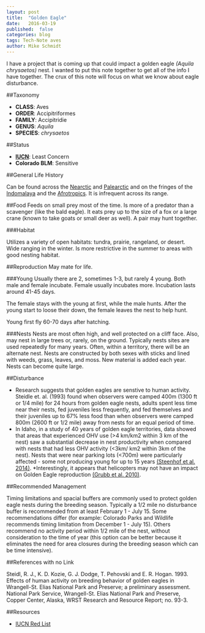 ```yaml
---
layout: post
title:  "Golden Eagle"
date:   2016-03-19
published:  false
categories: blog 
tags: Tech-Note aves
author: Mike Schmidt
---
```


I have a project that is coming up that could impact a golden eagle *(Aquila chrysaetos)* nest.  I wanted to put this note together to get all of the info I have together.  The crux of this note will focus on what we know about eagle disturbance. 

##Taxonomy

* **CLASS**: Aves
* **ORDER**: Accipitriformes
* **FAMILY**: Accipitridie
* **GENUS**: *Aquila*
* **SPECIES**: *chrysaetos*

##Status

* [**IUCN**][IUCN]: Least Concern
* **Colorado BLM**: Sensitive


##General Life History

Can be found across the [Nearctic][Nearctic] and [Palearctic][Palearctic] and on the fringes of the [Indomalaya][Indomalaya] and the [Afrotropics][Afrotropics].  It is infrequent across its range. 

##Food
Feeds on small prey most of the time. Is more of a predator than a scavenger (like the bald eagle). It eats prey up to the size of a fox or a large crane (known to take goats or small deer as well). A pair may hunt together. 

###Habitat

Utilizes a variety of open habitats: tundra, prairie, rangeland, or desert. Wide ranging in the winter.  Is more restrictive in the summer to areas with good nesting habitat. 


##Reproduction
May mate for life. 

###Young
Usually there are 2, sometimes 1-3, but rarely 4 young. Both male and female incubate.  Female usually incubates more. Incubation lasts around 41-45 days. 

The female stays with the young at first, while the male hunts. After the young start to loose their down, the female leaves the nest to help hunt. 

Young first fly 60-70 days after hatching. 

###Nests
Nests are most often high, and well protected on a cliff face. Also, may nest in large trees or, rarely, on the ground. Typically nests sites are used repeatedly for many years.  Often, within a territory, there will be an alternate nest. Nests are constructed by both sexes with sticks and lined with weeds, grass, leaves, and moss. New material is added each year.  Nests can become quite large.
 
##Disturbance
* Research suggests that golden eagles are senstive to human activity. Steidle et. al. (1993) found when observers were camped 400m (1300 ft or 1/4 mile) for 24 hours from golden eagle nests, adults spent less time near their nests, fed juveniles less frequently, and fed themselves and their juveniles up to 67% less food than when observers were camped 800m (2600 ft or 1/2 mile) away from nests for an equal period of time.
* In Idaho, in a study of 40 years of golden eagle territories, data showed that areas that experienced OHV use (>4 km/km2 within 3 km of the nest) saw a substantial decrease in nest productivity when compared with nests that had less OHV activity (<3km/ km2 within 3km of the nest). Nests that were near parking lots (<700m) were particularly affected - some not producing young for up to 15 years [(Steenhof et al. 2014)][Steenhof].
*Interestingly, it appears that helicopters may not have an impact on Golden Eagle reproduction [(Grubb et al. 2010)][Grubb].

##Recommended Management

Timing limitations and spacial buffers are commonly used to protect golden eagle nests during the breeding season. Typically a 1/2 mile no disturbance buffer is recommended from at least February 1 - July 15. Some recommendations differ (for example: Colorado Parks and Wildlife recommends timing limitation from December 1 - July 15).  Others recommend no activity period within 1/2 mile of the nest, without consideration to the time of year (this option can be better because it eliminates the need for area closures during the breeding season which can be time intensive).

##References with no Link

Steidl, R. J., K. D. Kozie, G. J. Dodge, T. Pehovski and E. R. Hogan. 1993. Effects of human activity on breeding behavior of golden eagles in 	Wrangell-St. Elias National Park and Preserve; a preliminary assessment. National Park Service, Wrangell-St. Elias National Park and Preserve, Copper Center, Alaska, WRST Research and Resource Report; no. 93-3.

##Resources

* [IUCN Red List][IUCN]


[IUCN]: http://www.iucnredlist.org/details/22696060/0

[Nearctic]: https://en.wikipedia.org/wiki/Nearctic_ecozone

[Palearctic]: https://en.wikipedia.org/wiki/Palearctic_ecozone

[Indomalaya]: https://en.wikipedia.org/wiki/Indomalaya_ecozone

[Afrotropics]: https://en.wikipedia.org/wiki/Afrotropic_ecozone

[Steenhof]: http://onlinelibrary.wiley.com/doi/10.1002/wsb.451/full

[Grubb]: http://www.bioone.org/doi/abs/10.2193/2009-337